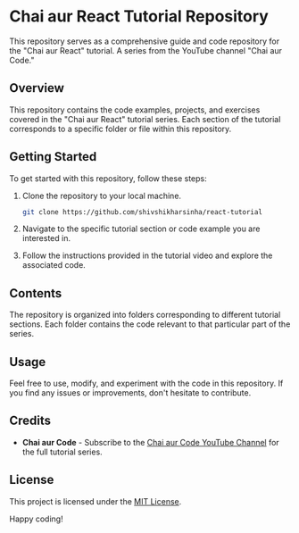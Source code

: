 # Chai aur React Tutorial Repository

This repository serves as a comprehensive guide and code repository for the "Chai aur React" tutorial.
A series from the YouTube channel "Chai aur Code."

## Overview

This repository contains the code examples, projects, and exercises covered in the "Chai aur React" tutorial series.
Each section of the tutorial corresponds to a specific folder or file within this repository.

## Getting Started

To get started with this repository, follow these steps:

1. Clone the repository to your local machine.

   ```bash
   git clone https://github.com/shivshikharsinha/react-tutorial
    ```
2. Navigate to the specific tutorial section or code example you are interested in.

3. Follow the instructions provided in the tutorial video and explore the associated code.

## Contents

The repository is organized into folders corresponding to different tutorial sections.
Each folder contains the code relevant to that particular part of the series.

## Usage

Feel free to use, modify, and experiment with the code in this repository.
If you find any issues or improvements, don't hesitate to contribute.

## Credits

- **Chai aur Code** - Subscribe to the [Chai aur Code YouTube Channel](https://www.youtube.com/@chaiaurcode) for the full tutorial series.

## License

This project is licensed under the [MIT License](LICENSE).

Happy coding!
